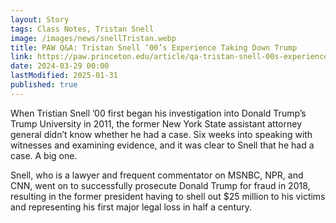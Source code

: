 ```yaml
---
layout: Story
tags: Class Notes, Tristan Snell
image: /images/news/snellTristan.webp
title: PAW Q&A: Tristan Snell ’00’s Experience Taking Down Trump
link: https://paw.princeton.edu/article/qa-tristan-snell-00s-experience-taking-down-trump
date: 2024-03-29 00:00
lastModified: 2025-01-31
published: true
---
```


When Tristian Snell ’00 first began his investigation into Donald Trump’s Trump University in 2011, the former New York State assistant attorney general didn’t know whether he had a case. Six weeks into speaking with witnesses and examining evidence, and it was clear to Snell that he had a case. A big one.

Snell, who is a lawyer and frequent commentator on MSNBC, NPR, and CNN, went on to successfully prosecute Donald Trump for fraud in 2018, resulting in the former president having to shell out $25 million to his victims and representing his first major legal loss in half a century.
